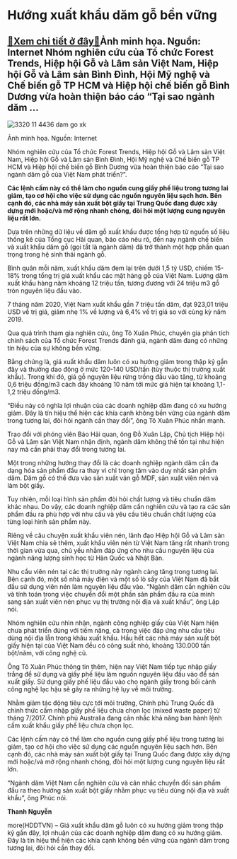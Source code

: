 Hướng xuất khẩu dăm gỗ bền vững
===============================

[:gift:Xem chi tiết ở đây:gift:](https://hddtvn.com/huong-xuat-khau-dam-go-ben-vung/)Ảnh minh họa. Nguồn: Internet Nhóm nghiên cứu của Tổ chức Forest Trends, Hiệp hội Gỗ và Lâm sản Việt Nam, Hiệp hội Gỗ và Lâm sản Bình Đình, Hội Mỹ nghệ và Chế biến gỗ TP HCM và Hiệp hội chế biến gỗ Bình Dương vừa hoàn thiện báo cáo “Tại sao ngành dăm …
------------------------------------------------------------------------------------------------------------------------------------------------------------------------------------------------------------------------------------------------------------





![3320 11 4436 dam go xk](https://haiquanonline.com.vn/stores/news_dataimages/hoannm/072019/11/16/3320_11-4436_Dam_go_XK.jpg?rt=20200922090935 "Xuất khẩu dăm gỗ những tháng đầu năm nay ghi nhận tăng trưởng khá mạnh do lo ngại tăng thuế XK thời gian tới. 	Ảnh: ST")


Ảnh minh họa. Nguồn: Internet



Nhóm nghiên cứu của Tổ chức Forest Trends, Hiệp hội Gỗ và Lâm sản Việt Nam, Hiệp hội Gỗ và Lâm sản Bình Đình, Hội Mỹ nghệ và Chế biến gỗ TP HCM và Hiệp hội chế biến gỗ Bình Dương vừa hoàn thiện báo cáo “Tại sao ngành dăm gỗ của Việt Nam phát triển?”.





**Các lệnh cấm này có thể làm cho nguồn cung giấy phế liệu trong tương lai giảm, tạo cơ hội cho việc sử dụng các nguồn nguyên liệu sạch hơn. Bên cạnh đó, các nhà máy sản xuất bột giấy tại Trung Quốc đang được xây dựng mới hoặc/và mở rộng nhanh chóng, đòi hỏi một lượng cung nguyên liệu rất lớn.**



Dựa trên những dữ liệu về dăm gỗ xuất khẩu được tổng hợp từ nguồn số liệu thống kê của Tổng cục Hải quan, báo cáo nêu rõ, đến nay ngành chế biến và xuất khẩu dăm gỗ (gọi tắt là ngành dăm) đã trở thành một hợp phần quan trọng trong hệ sinh thái ngành gỗ.


Bình quân mỗi năm, xuất khẩu dăm đem lại trên dưới 1,5 tỷ USD, chiếm 15-18% trong tổng trị giá xuất khẩu các mặt hàng gỗ của Việt Nam. Lượng dăm xuất khẩu hàng năm khoảng 12 triệu tấn, tương đương với 24 triệu m3 gỗ tròn nguyên liệu đầu vào.


7 tháng năm 2020, Việt Nam xuất khẩu gần 7 triệu tấn dăm, đạt 923,01 triệu USD về trị giá, giảm nhẹ 1% về lượng và 6,4% về trị giá so với cùng kỳ năm 2019.


Qua quá trình tham gia nghiên cứu, ông Tô Xuân Phúc, chuyên gia phân tích chính sách của Tổ chức Forest Trends đánh giá, ngành dăm đang có những tín hiệu của sự không bền vững.


Bằng chứng là, giá xuất khẩu dăm luôn có xu hướng giảm trong thập kỷ gần đây và thường dao động ở mức 120-140 USD/tấn (tùy thuộc thị trường xuất khẩu). Trong khi đó, giá gỗ nguyên liệu rừng trồng đầu vào tăng, từ khoảng 0,6 triệu đồng/m3 cách đây khoảng 10 năm tới mức giá hiện tại khoảng 1,1-1,2 triệu đồng/m3.


“Điều này có nghĩa lợi nhuận của các doanh nghiệp dăm đang có xu hướng giảm. Đây là tín hiệu thể hiện các khía cạnh không bền vững của ngành dăm trong tương lai, đòi hỏi ngành cần thay đổi”, ông Tô Xuân Phúc nhấn mạnh.


Trao đổi với phóng viên Báo Hải quan, ông Đỗ Xuân Lập, Chủ tịch Hiệp hội Gỗ và Lâm sản Việt Nam nhận định, ngành dăm không thể tồn tại như hiện nay mà cần phải thay đổi trong tương lai.


Một trong những hướng thay đổi là các doanh nghiệp ngành dăm cần đa dạng hóa sản phẩm đầu ra thay vì chỉ trọng tâm vào duy nhất sản phẩm dăm. Dăm gỗ có thể đưa vào sản xuất ván gỗ MDF, sản xuất viên nén và làm bột giấy.


Tuy nhiên, mỗi loại hình sản phẩm đòi hỏi chất lượng và tiêu chuẩn dăm khác nhau. Do vậy, các doanh nghiệp dăm cần nghiên cứu và tạo ra các sản phẩm đầu ra phù hợp với nhu cầu và yêu cầu tiêu chuẩn chất lượng của từng loại hình sản phẩm này.


Riêng về câu chuyện xuất khẩu viên nén, lãnh đạo Hiệp hội Gỗ và Lâm sản Việt Nam chia sẻ thêm, xuất khẩu viên nén từ Việt Nam tăng rất nhanh trong thời gian vừa qua, chủ yếu nhằm đáp ứng cho nhu cầu nguyên liệu của ngành năng lượng sinh học từ Hàn Quốc và Nhật Bản.


Nhu cầu viên nén tại các thị trường này ngành càng tăng trong tương lai. Bên cạnh đó, một số nhà máy điện và một số lò sấy của Việt Nam đã bắt đầu sử dụng viên nén làm nguyên liệu đầu vào. “Ngành dăm cần nghiên cứu và tính toán trong việc chuyển đổi một phần sản phẩm đầu ra của mình sang sản xuất viên nén phục vụ thị trường nội địa và xuất khẩu”, ông Lập nói.


Nhóm nghiên cứu nhìn nhận, ngành công nghiệp giấy của Việt Nam hiện chưa phát triển đúng với tiềm năng, cả trong việc đáp ứng nhu cầu tiêu dùng nội địa lẫn trong khâu xuất khẩu. Hầu hết các nhà máy sản xuất bột giấy hiện tại của Việt Nam đều có công suất nhỏ, khoảng 130.000 tấn bột/năm, với công nghệ cũ.


Ông Tô Xuân Phúc thông tin thêm, hiện nay Việt Nam tiếp tục nhập giấy trắng để sử dụng và giấy phế liệu làm nguồn nguyên liệu đầu vào để sản xuất giấy. Sử dụng giấy phế liệu đầu vào cho ngành giấy trong bối cảnh công nghệ lạc hậu sẽ gây ra những hệ lụy về môi trường.


Nhằm giảm tác động tiêu cực tới môi trường, Chính phủ Trung Quốc đã chính thức cấm nhập giấy phế liệu chưa chọn lọc (mixed waste paper) từ tháng 7/2017. Chính phủ Australia đang cân nhắc khả năng ban hành lệnh cấm xuất khẩu giấy phế liệu chưa chọn lọc.


Các lệnh cấm này có thể làm cho nguồn cung giấy phế liệu trong tương lai giảm, tạo cơ hội cho việc sử dụng các nguồn nguyên liệu sạch hơn. Bên cạnh đó, các nhà máy sản xuất bột giấy tại Trung Quốc đang được xây dựng mới hoặc/và mở rộng nhanh chóng, đòi hỏi một lượng cung nguyên liệu rất lớn.


“Ngành dăm Việt Nam cần nghiên cứu và cân nhắc chuyển đổi sản phẩm đầu ra theo hướng sản xuất bột giấy nhằm phục vụ tiêu dùng nội địa và xuất khẩu”, ông Phúc nói.




**Thanh Nguyễn**



more(HDDTVN) – Giá xuất khẩu dăm gỗ luôn có xu hướng giảm trong thập kỷ gần đây, lợi nhuận của các doanh nghiệp dăm đang có xu hướng giảm. Đây là tín hiệu thể hiện các khía cạnh không bền vững của ngành dăm trong tương lai, đòi hỏi cần thay đổi.

